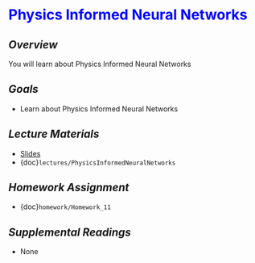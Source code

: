 # <span style="color: blue;"><b>Physics Informed Neural Networks</b></span>

## *Overview*
You will learn about Physics Informed Neural Networks

## *Goals*
* Learn about Physics Informed Neural Networks

## *Lecture Materials*
* [Slides](https://docs.google.com/presentation/d/1C-Z8b6WP5rE8yohZQdSxyH8O_bHIbllq97QhEJYyh0w/edit?usp=sharing)
* {doc}`lectures/PhysicsInformedNeuralNetworks`

## *Homework Assignment*
* {doc}`homework/Homework_11`

## *Supplemental Readings*
* None